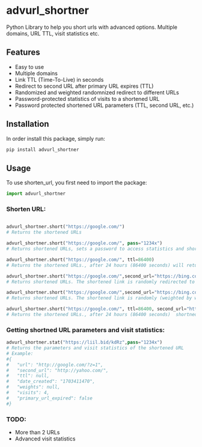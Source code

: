 # advurl_shortner

Python Library to help you short urls with advanced options. Multiple domains, URL TTL, visit statistics etc.

## Features
- Easy to use
- Multiple domains
- Link TTL (Time-To-Live) in seconds
- Redirect to second URL after primary URL expires (TTL)
- Randomized and weighted randomnized redirect to different URLs
- Password-protected statistics of visits to a shortened URL
- Password protected shortened URL parameters (TTL, second URL, etc.)

## Installation

In order install this package, simply run:

```bash
pip install advurl_shortner
```

## Usage

To use shorten_url, you first need to import the package:

```python
import advurl_shortner
```


### Shorten URL:
```python

advurl_shortner.short("https://google.com/")
# Returns the shortened URLs

advurl_shortner.short("https://google.com/", pass="1234x")
# Returns shortened URLs, sets a password to access statistics and shortened URL parameters.

advurl_shortner.short("https://google.com/", ttl=86400)
# Returns the shortened URLs., after 24 hours (86400 seconds) will return "The Link You Followed Has Expired"

advurl_shortner.short("https://google.com/",second_url="https://bing.com/")
# Returns shortened URLs. The shortened link is randomly redirected to one of the provided URLs.

advurl_shortner.short("https://google.com/",second_url="https://bing.com/", "weights"=[0.3, 0.7])
# Returns shortened URLs. The shortened link is randomly (weighted by weight parameter) redirected to one of the provided URLs.

advurl_shortner.short("https://google.com/", ttl=86400, second_url="https://bing.com/")
# Returns the shortened URLs., after 24 hours (86400 seconds)  shortned link will redirect to second_url


```
### Getting shortned URL parameters and visit statistics:
```python
advurl_shortner.stat("https://liil.bid/kdRz",pass="1234x")
# Returns the parameters and visit statistics of the shortened URL
# Example:
#{
#	"url": "http://google.com/?z=1",
#	"second_url": "http://yahoo.com/",
#	"ttl": null,
#	"date_created": "1703411470",
#	"weights": null,
#	"visits": 4,
#	"primary_url_expired": false
#}
```

### TODO:
- More than 2 URLs
- Advanced visit statistics
